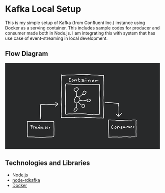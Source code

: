 # Kafka Local Setup

This is my simple setup of Kafka (from Confluent Inc.) instance using Docker as a serving container. This includes sample codes for producer and consumer made both in Node.js. I am integrating this with system that has use case of event-streaming in local development.

## Flow Diagram
![](./docs/images/diagram.png)

## Technologies and Libraries

- Node.js
- [node-rdkafka](https://www.npmjs.com/package/node-rdkafka)
- [Docker](https://docs.docker.com/desktop)
